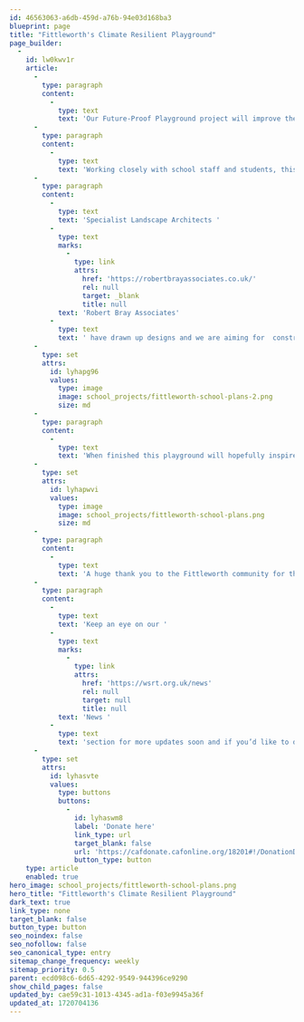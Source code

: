 ```yaml
---
id: 46563063-a6db-459d-a76b-94e03d168ba3
blueprint: page
title: "Fittleworth's Climate Resilient Playground"
page_builder:
  -
    id: lw0kwv1r
    article:
      -
        type: paragraph
        content:
          -
            type: text
            text: 'Our Future-Proof Playground project will improve the outdoor space at Fittleworth Primary School, creating the first climate resilient playground in West Sussex. '
      -
        type: paragraph
        content:
          -
            type: text
            text: 'Working closely with school staff and students, this project will focus on using the school playground to adapt to climate change, encourage the school to ‘embrace the rain, shade the sun’, demonstrate sustainable water management and safeguard nature recovery. It will also improve education, play and sporting opportunities for all the children at the school. '
      -
        type: paragraph
        content:
          -
            type: text
            text: 'Specialist Landscape Architects '
          -
            type: text
            marks:
              -
                type: link
                attrs:
                  href: 'https://robertbrayassociates.co.uk/'
                  rel: null
                  target: _blank
                  title: null
            text: 'Robert Bray Associates'
          -
            type: text
            text: ' have drawn up designs and we are aiming for  construction in autumn 2024 once planning permission has been obtained.'
      -
        type: set
        attrs:
          id: lyhapg96
          values:
            type: image
            image: school_projects/fittleworth-school-plans-2.png
            size: md
      -
        type: paragraph
        content:
          -
            type: text
            text: 'When finished this playground will hopefully inspire others across the country to follow suit. '
      -
        type: set
        attrs:
          id: lyhapwvi
          values:
            type: image
            image: school_projects/fittleworth-school-plans.png
            size: md
      -
        type: paragraph
        content:
          -
            type: text
            text: 'A huge thank you to the Fittleworth community for their generosity in donating towards the design costs of this project. £200,000 for construction has been secured from the Community Infrastructure Levy thanks to the South Downs National Park Authority. '
      -
        type: paragraph
        content:
          -
            type: text
            text: 'Keep an eye on our '
          -
            type: text
            marks:
              -
                type: link
                attrs:
                  href: 'https://wsrt.org.uk/news'
                  rel: null
                  target: null
                  title: null
            text: 'News '
          -
            type: text
            text: 'section for more updates soon and if you’d like to donate to help with this project and others like it please click the button below.'
      -
        type: set
        attrs:
          id: lyhasvte
          values:
            type: buttons
            buttons:
              -
                id: lyhaswm8
                label: 'Donate here'
                link_type: url
                target_blank: false
                url: 'https://cafdonate.cafonline.org/18201#!/DonationDetails'
                button_type: button
    type: article
    enabled: true
hero_image: school_projects/fittleworth-school-plans.png
hero_title: "Fittleworth's Climate Resilient Playground"
dark_text: true
link_type: none
target_blank: false
button_type: button
seo_noindex: false
seo_nofollow: false
seo_canonical_type: entry
sitemap_change_frequency: weekly
sitemap_priority: 0.5
parent: ecd098c6-6d65-4292-9549-944396ce9290
show_child_pages: false
updated_by: cae59c31-1013-4345-ad1a-f03e9945a36f
updated_at: 1720704136
---
```

